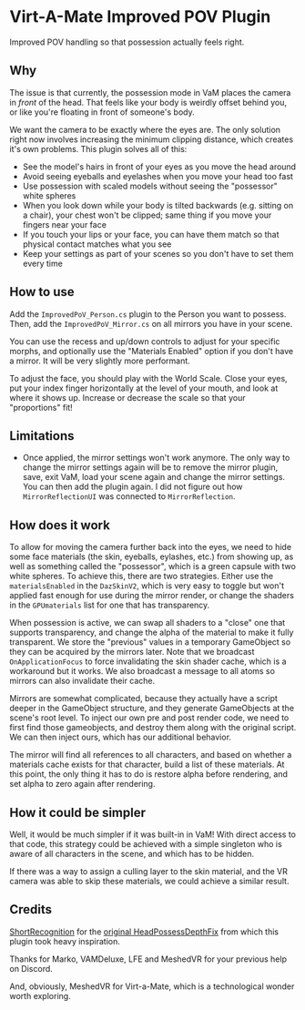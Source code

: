 # Virt-A-Mate Improved POV Plugin

Improved POV handling so that possession actually feels right.

## Why

The issue is that currently, the possession mode in VaM places the camera in _front_ of the head. That feels like your body is weirdly offset behind you, or like you're floating in front of someone's body.

We want the camera to be exactly where the eyes are. The only solution right now involves increasing the minimum clipping distance, which creates it's own problems. This plugin solves all of this:

- See the model's hairs in front of your eyes as you move the head around
- Avoid seeing eyeballs and eyelashes when you move your head too fast
- Use possession with scaled models without seeing the "possessor" white spheres
- When you look down while your body is tilted backwards (e.g. sitting on a chair), your chest won't be clipped; same thing if you move your fingers near your face
- If you touch your lips or your face, you can have them match so that physical contact matches what you see
- Keep your settings as part of your scenes so you don't have to set them every time

## How to use

Add the `ImprovedPoV_Person.cs` plugin to the Person you want to possess. Then, add the `ImprovedPoV_Mirror.cs` on all mirrors you have in your scene.

You can use the recess and up/down controls to adjust for your specific morphs, and optionally use the "Materials Enabled" option if you don't have a mirror. It will be very slightly more performant.

To adjust the face, you should play with the World Scale. Close your eyes, put your index finger horizontally at the level of your mouth, and look at where it shows up. Increase or decrease the scale so that your "proportions" fit!

## Limitations

- Once applied, the mirror settings won't work anymore. The only way to change the mirror settings again will be to remove the mirror plugin, save, exit VaM, load your scene again and change the mirror settings. You can then add the plugin again. I did not figure out how `MirrorReflectionUI` was connected to `MirrorReflection`.

## How does it work

To allow for moving the camera further back into the eyes, we need to hide some face materials (the skin, eyeballs, eylashes, etc.) from showing up, as well as something called the "possessor", which is a green capsule with two white spheres. To achieve this, there are two strategies. Either use the `materialsEnabled` in the `DazSkinV2`, which is very easy to toggle but won't applied fast enough for use during the mirror render, or change the shaders in the `GPUmaterials` list for one that has transparency.

When possession is active, we can swap all shaders to a "close" one that supports transparency, and change the alpha of the material to make it fully transparent. We store the "previous" values in a temporary GameObject so they can be acquired by the mirrors later. Note that we broadcast `OnApplicationFocus` to force invalidating the skin shader cache, which is a workaround but it works. We also broadcast a message to all atoms so mirrors can also invalidate their cache.

Mirrors are somewhat complicated, because they actually have a script deeper in the GameObject structure, and they generate GameObjects at the scene's root level. To inject our own pre and post render code, we need to first find those gameobjects, and destroy them along with the original script. We can then inject ours, which has our additional behavior.

The mirror will find all references to all characters, and based on whether a materials cache exists for that character, build a list of these materials. At this point, the only thing it has to do is restore alpha before rendering, and set alpha to zero again after rendering.

## How it could be simpler

Well, it would be much simpler if it was built-in in VaM! With direct access to that code, this strategy could be achieved with a simple singleton who is aware of all characters in the scene, and which has to be hidden.

If there was a way to assign a culling layer to the skin material, and the VR camera was able to skip these materials, we could achieve a similar result.

## Credits

[ShortRecognition](https://www.reddit.com/user/ShortRecognition/) for the [original HeadPossessDepthFix](https://www.reddit.com/r/VAMscenes/comments/9z9b71/script_headpossessdepthfix/) from which this plugin took heavy inspiration.

Thanks for Marko, VAMDeluxe, LFE and MeshedVR for your previous help on Discord.

And, obviously, MeshedVR for Virt-a-Mate, which is a technological wonder worth exploring.
